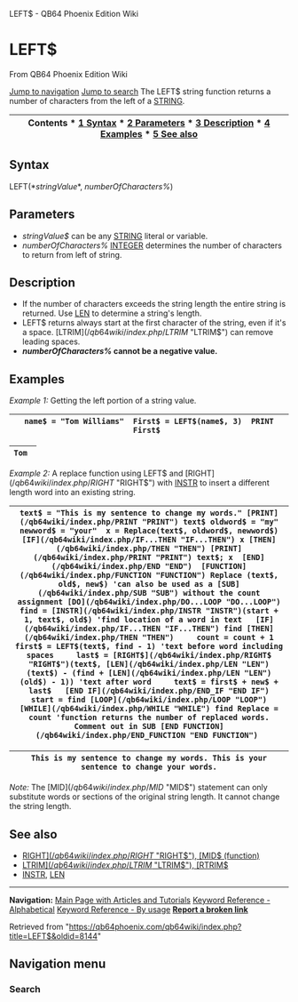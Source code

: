 


LEFT$ - QB64 Phoenix Edition Wiki








# LEFT$



From QB64 Phoenix Edition Wiki



[Jump to navigation](#mw-head)
[Jump to search](#searchInput)
The LEFT$ string function returns a number of characters from the left of a [STRING](/qb64wiki/index.php/STRING "STRING").


  






| Contents * [1 Syntax](#Syntax) * [2 Parameters](#Parameters) * [3 Description](#Description) * [4 Examples](#Examples) * [5 See also](#See_also) |
| --- |


## Syntax


LEFT$(*stringValue$*, *numberOfCharacters%*)
  




## Parameters


* *stringValue$* can be any [STRING](/qb64wiki/index.php/STRING "STRING") literal or variable.
* *numberOfCharacters%* [INTEGER](/qb64wiki/index.php/INTEGER "INTEGER") determines the number of characters to return from left of string.


  




## Description


* If the number of characters exceeds the string length the entire string is returned. Use [LEN](/qb64wiki/index.php/LEN "LEN") to determine a string's length.
* LEFT$ returns always start at the first character of the string, even if it's a space. [LTRIM$](/qb64wiki/index.php/LTRIM$ "LTRIM$") can remove leading spaces.
* ***numberOfCharacters%* cannot be a negative value.**


  




## Examples


*Example 1:* Getting the left portion of a string value.





| ``` name$ = "Tom Williams"  First$ = LEFT$(name$, 3)  PRINT First$  ``` |
| --- |




| ``` Tom  ``` |
| --- |


  

*Example 2:* A replace function using LEFT$ and [RIGHT$](/qb64wiki/index.php/RIGHT$ "RIGHT$") with [INSTR](/qb64wiki/index.php/INSTR "INSTR") to insert a different length word into an existing string.





| ``` text$ = "This is my sentence to change my words." [PRINT](/qb64wiki/index.php/PRINT "PRINT") text$ oldword$ = "my" newword$ = "your"  x = Replace(text$, oldword$, newword$) [IF](/qb64wiki/index.php/IF...THEN "IF...THEN") x [THEN](/qb64wiki/index.php/THEN "THEN") [PRINT](/qb64wiki/index.php/PRINT "PRINT") text$; x  [END](/qb64wiki/index.php/END "END")  [FUNCTION](/qb64wiki/index.php/FUNCTION "FUNCTION") Replace (text$, old$, new$) 'can also be used as a [SUB](/qb64wiki/index.php/SUB "SUB") without the count assignment [DO](/qb64wiki/index.php/DO...LOOP "DO...LOOP")   find = [INSTR](/qb64wiki/index.php/INSTR "INSTR")(start + 1, text$, old$) 'find location of a word in text   [IF](/qb64wiki/index.php/IF...THEN "IF...THEN") find [THEN](/qb64wiki/index.php/THEN "THEN")     count = count + 1     first$ = LEFT$(text$, find - 1) 'text before word including spaces     last$ = [RIGHT$](/qb64wiki/index.php/RIGHT$ "RIGHT$")(text$, [LEN](/qb64wiki/index.php/LEN "LEN")(text$) - (find + [LEN](/qb64wiki/index.php/LEN "LEN")(old$) - 1)) 'text after word     text$ = first$ + new$ + last$   [END IF](/qb64wiki/index.php/END_IF "END IF")   start = find [LOOP](/qb64wiki/index.php/LOOP "LOOP") [WHILE](/qb64wiki/index.php/WHILE "WHILE") find Replace = count 'function returns the number of replaced words. Comment out in SUB [END FUNCTION](/qb64wiki/index.php/END_FUNCTION "END FUNCTION")  ``` |
| --- |




| ``` This is my sentence to change my words. This is your sentence to change your words. ``` |
| --- |


*Note:* The [MID$](/qb64wiki/index.php/MID$ "MID$") statement can only substitute words or sections of the original string length. It cannot change the string length.
  




## See also


* [RIGHT$](/qb64wiki/index.php/RIGHT$ "RIGHT$"), [MID$ (function)](/qb64wiki/index.php/MID$_(function) "MID$ (function)")
* [LTRIM$](/qb64wiki/index.php/LTRIM$ "LTRIM$"), [RTRIM$](/qb64wiki/index.php/RTRIM$ "RTRIM$")
* [INSTR](/qb64wiki/index.php/INSTR "INSTR"), [LEN](/qb64wiki/index.php/LEN "LEN")


  






---


**Navigation:**
[Main Page with Articles and Tutorials](/qb64wiki/index.php/Main_Page "Main Page")
[Keyword Reference - Alphabetical](/qb64wiki/index.php/Keyword_Reference_-_Alphabetical "Keyword Reference - Alphabetical")
[Keyword Reference - By usage](/qb64wiki/index.php/Keyword_Reference_-_By_usage "Keyword Reference - By usage")
**[Report a broken link](https://qb64phoenix.com/forum/showthread.php?tid=2800)**  





Retrieved from "<https://qb64phoenix.com/qb64wiki/index.php?title=LEFT$&oldid=8144>"




## Navigation menu








### Search





















